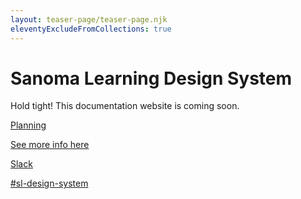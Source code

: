 ```yaml
---
layout: teaser-page/teaser-page.njk
eleventyExcludeFromCollections: true
---
```

<div class="ds-teaser">

  <div class="ds-teaser__logo"></div>
  
  <div class="ds-teaser-background ds-teaser__dots"></div>
  
  <div class="ds-teaser-background ds-teaser__chat"></div>
  
  <div class="ds-teaser-background ds-teaser__arrow"></div>
  
  <div class="ds-teaser-background ds-teaser__user"></div>
  
  <div class="ds-teaser-background ds-teaser__dots-second"></div>
  
  <div class="ds-teaser-background ds-teaser__empty"></div>
  
  <div class="ds-teaser-background ds-teaser__empty-second"></div>
  
  <div class="ds-teaser-background ds-teaser__right-arrow"></div>
  
  <div class="ds-teaser-background ds-teaser__list"></div>
  
  <div class="ds-teaser-background ds-teaser__mobile"></div>
  
  <div class="ds-teaser-background ds-teaser__left-arrow"></div>
  
  <div class="ds-teaser-background ds-teaser__notification"></div>
  
  <div class="ds-teaser-background ds-teaser__message"></div>
  
  <div class="ds-teaser-background ds-teaser__dots-half"></div>
  
  <div class="ds-teaser-background ds-teaser__mobile-bottom"></div>
  
  <div class="ds-teaser-background ds-teaser__empty-half"></div>
  
  <div class="ds-teaser__wrapper">

  <h1>Sanoma Learning <span class="ds-teaser__heading-part">Design System</span></h1>
  
  Hold tight! This documentation website is coming soon.
  
  <div class="ds-teaser__card-wrapper">
  <a href="https://github.com/orgs/sanomalearning/projects/2" target="_blank" class="ds-teaser__card">
  <div class="ds-teaser__card-text">
    <p class="ds-teaser__card-text-heading">Planning</p>
  <span>See more info here</span>
  </div>
  <div class="ds-teaser__card-icon ds-teaser__card-icon--github">
  </div>
  </a>
  
  <a href="https://sanoma.slack.com/archives/C03SA9HUUA3" class="ds-teaser__card">
  <div class="ds-teaser__card-text">
    <p class="ds-teaser__card-text-heading">Slack</p>
    <span>#sl-design-system</span>
  </div>
  <div class="ds-teaser__card-icon ds-teaser__card-icon--slack">
  </div>
  </a>
  </div>
  </div>
</div>